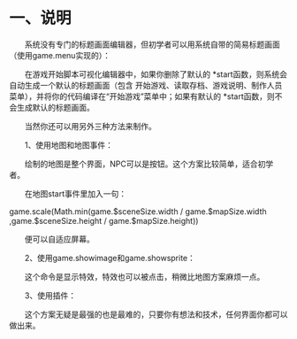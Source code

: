 # 一、说明

&emsp;&emsp;系统没有专门的标题画面编辑器，但初学者可以用系统自带的简易标题画面（使用game.menu实现的）：

&emsp;&emsp;在游戏开始脚本可视化编辑器中，如果你删除了默认的  *start函数，则系统会自动生成一个默认的标题画面（包含 开始游戏、读取存档、游戏说明、制作人员 菜单），并将你的代码编译在“开始游戏”菜单中；如果有默认的 *start函数，则不会生成默认的标题画面。

&emsp;&emsp;当然你还可以用另外三种方法来制作。

&emsp;&emsp;1、使用地图和地图事件：

&emsp;&emsp;绘制的地图是整个界面，NPC可以是按钮。这个方案比较简单，适合初学者。

&emsp;&emsp;在地图start事件里加入一句：

game.scale(Math.min(game.\$sceneSize.width / game.\$mapSize.width ,game.\$sceneSize.height / game.\$mapSize.height))

&emsp;&emsp;便可以自适应屏幕。

&emsp;&emsp;2、使用game.showimage和game.showsprite：

&emsp;&emsp;这个命令是显示特效，特效也可以被点击，稍微比地图方案麻烦一点。

&emsp;&emsp;3、使用插件：

&emsp;&emsp;这个方案无疑是最强的也是最难的，只要你有想法和技术，任何界面你都可以做出来。
